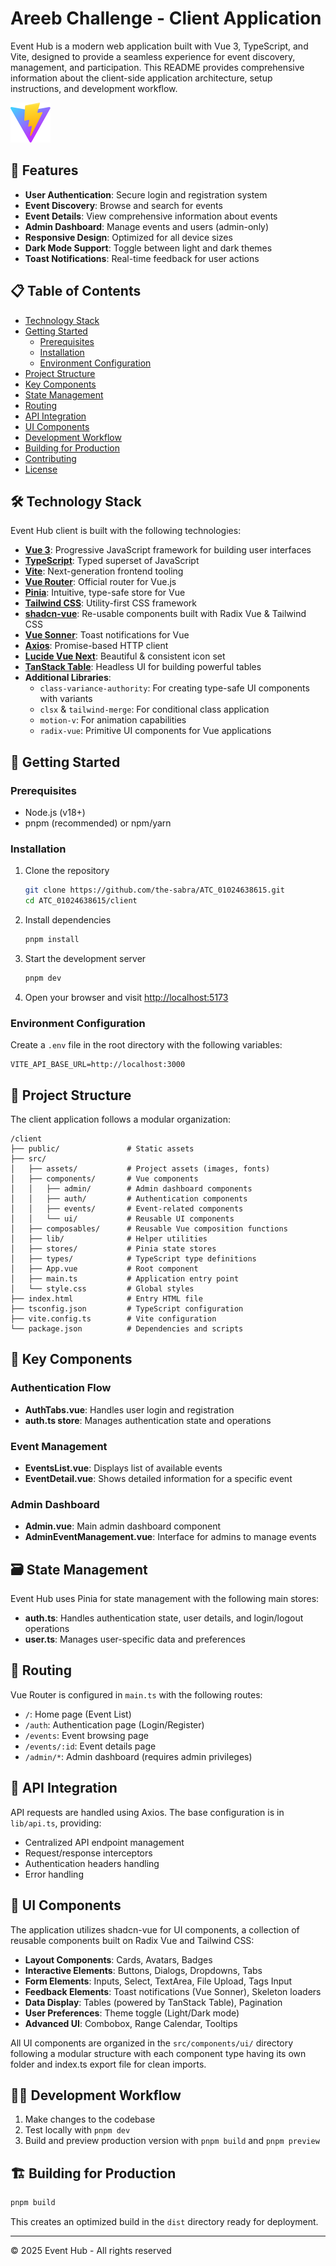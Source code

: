 # Areeb Challenge - Client Application

Event Hub is a modern web application built with Vue 3, TypeScript, and Vite, designed to provide a seamless experience for event discovery, management, and participation. This README provides comprehensive information about the client-side application architecture, setup instructions, and development workflow.

![Event Hub Logo](./public/vite.svg)

## 🚀 Features

- **User Authentication**: Secure login and registration system
- **Event Discovery**: Browse and search for events
- **Event Details**: View comprehensive information about events
- **Admin Dashboard**: Manage events and users (admin-only)
- **Responsive Design**: Optimized for all device sizes
- **Dark Mode Support**: Toggle between light and dark themes
- **Toast Notifications**: Real-time feedback for user actions

## 📋 Table of Contents

- [Technology Stack](#-technology-stack)
- [Getting Started](#-getting-started)
  - [Prerequisites](#prerequisites)
  - [Installation](#installation)
  - [Environment Configuration](#environment-configuration)
- [Project Structure](#-project-structure)
- [Key Components](#-key-components)
- [State Management](#-state-management)
- [Routing](#-routing)
- [API Integration](#-api-integration)
- [UI Components](#-ui-components)
- [Development Workflow](#-development-workflow)
- [Building for Production](#-building-for-production)
- [Contributing](#-contributing)
- [License](#-license)

## 🛠 Technology Stack

Event Hub client is built with the following technologies:

- **[Vue 3](https://vuejs.org/)**: Progressive JavaScript framework for building user interfaces
- **[TypeScript](https://www.typescriptlang.org/)**: Typed superset of JavaScript
- **[Vite](https://vitejs.dev/)**: Next-generation frontend tooling
- **[Vue Router](https://router.vuejs.org/)**: Official router for Vue.js
- **[Pinia](https://pinia.vuejs.org/)**: Intuitive, type-safe store for Vue
- **[Tailwind CSS](https://tailwindcss.com/)**: Utility-first CSS framework
- **[shadcn-vue](https://www.shadcn-vue.com/)**: Re-usable components built with Radix Vue & Tailwind CSS
- **[Vue Sonner](https://vue-sonner.vercel.app/)**: Toast notifications for Vue
- **[Axios](https://axios-http.com/)**: Promise-based HTTP client
- **[Lucide Vue Next](https://lucide.dev/docs/lucide-vue-next)**: Beautiful & consistent icon set
- **[TanStack Table](https://tanstack.com/table/latest)**: Headless UI for building powerful tables
- **Additional Libraries**:
  - `class-variance-authority`: For creating type-safe UI components with variants
  - `clsx` & `tailwind-merge`: For conditional class application
  - `motion-v`: For animation capabilities
  - `radix-vue`: Primitive UI components for Vue applications

## 🏁 Getting Started

### Prerequisites

- Node.js (v18+)
- pnpm (recommended) or npm/yarn

### Installation

1. Clone the repository

   ```bash
   git clone https://github.com/the-sabra/ATC_01024638615.git
   cd ATC_01024638615/client
   ```

2. Install dependencies

   ```bash
   pnpm install
   ```

3. Start the development server

   ```bash
   pnpm dev
   ```

4. Open your browser and visit [http://localhost:5173](http://localhost:5173)

### Environment Configuration

Create a `.env` file in the root directory with the following variables:

```
VITE_API_BASE_URL=http://localhost:3000
```

## 📂 Project Structure

The client application follows a modular organization:

```
/client
├── public/               # Static assets
├── src/
│   ├── assets/           # Project assets (images, fonts)
│   ├── components/       # Vue components
│   │   ├── admin/        # Admin dashboard components
│   │   ├── auth/         # Authentication components
│   │   ├── events/       # Event-related components
│   │   └── ui/           # Reusable UI components
│   ├── composables/      # Reusable Vue composition functions
│   ├── lib/              # Helper utilities
│   ├── stores/           # Pinia state stores
│   ├── types/            # TypeScript type definitions
│   ├── App.vue           # Root component
│   ├── main.ts           # Application entry point
│   └── style.css         # Global styles
├── index.html            # Entry HTML file
├── tsconfig.json         # TypeScript configuration
├── vite.config.ts        # Vite configuration
└── package.json          # Dependencies and scripts
```

## 🧩 Key Components

### Authentication Flow

- **AuthTabs.vue**: Handles user login and registration
- **auth.ts store**: Manages authentication state and operations

### Event Management

- **EventsList.vue**: Displays list of available events
- **EventDetail.vue**: Shows detailed information for a specific event

### Admin Dashboard

- **Admin.vue**: Main admin dashboard component
- **AdminEventManagement.vue**: Interface for admins to manage events

## 🗃 State Management

Event Hub uses Pinia for state management with the following main stores:

- **auth.ts**: Handles authentication state, user details, and login/logout operations
- **user.ts**: Manages user-specific data and preferences

## 🔄 Routing

Vue Router is configured in `main.ts` with the following routes:

- `/`: Home page (Event List)
- `/auth`: Authentication page (Login/Register)
- `/events`: Event browsing page
- `/events/:id`: Event details page
- `/admin/*`: Admin dashboard (requires admin privileges)

## 🔌 API Integration

API requests are handled using Axios. The base configuration is in `lib/api.ts`, providing:

- Centralized API endpoint management
- Request/response interceptors
- Authentication headers handling
- Error handling

## 🎨 UI Components

The application utilizes shadcn-vue for UI components, a collection of reusable components built on Radix Vue and Tailwind CSS:

- **Layout Components**: Cards, Avatars, Badges
- **Interactive Elements**: Buttons, Dialogs, Dropdowns, Tabs
- **Form Elements**: Inputs, Select, TextArea, File Upload, Tags Input
- **Feedback Elements**: Toast notifications (Vue Sonner), Skeleton loaders
- **Data Display**: Tables (powered by TanStack Table), Pagination
- **User Preferences**: Theme toggle (Light/Dark mode)
- **Advanced UI**: Combobox, Range Calendar, Tooltips

All UI components are organized in the `src/components/ui/` directory following a modular structure with each component type having its own folder and index.ts export file for clean imports.

## 👩‍💻 Development Workflow

1. Make changes to the codebase
2. Test locally with `pnpm dev`
3. Build and preview production version with `pnpm build` and `pnpm preview`

## 🏗 Building for Production

```bash
pnpm build
```

This creates an optimized build in the `dist` directory ready for deployment.

---

© 2025 Event Hub - All rights reserved
